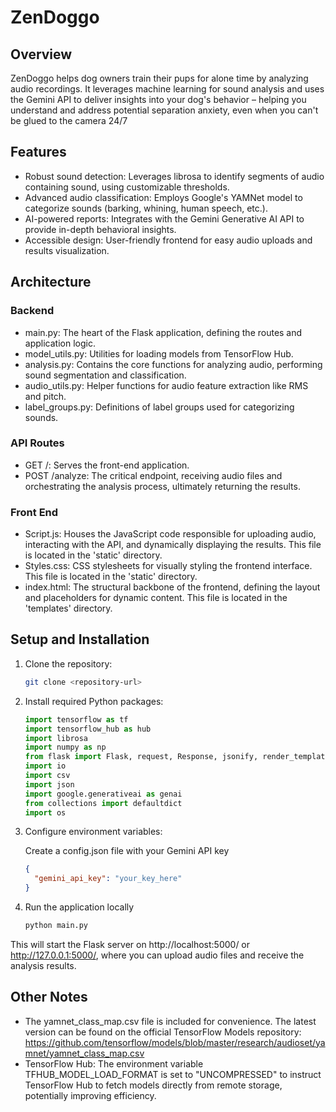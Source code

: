 # ZenDoggo

## Overview
ZenDoggo helps dog owners train their pups for alone time by analyzing audio recordings. 
It leverages machine learning for sound analysis and uses the Gemini API to deliver insights into your dog's behavior 
– helping you understand and address potential separation anxiety, even when you can't be glued to the camera 24/7

## Features
- Robust sound detection: Leverages librosa to identify segments of audio containing sound, using customizable thresholds.
- Advanced audio classification: Employs Google's YAMNet model to categorize sounds (barking, whining, human speech, etc.).
- AI-powered reports: Integrates with the Gemini Generative AI API to provide in-depth behavioral insights.
- Accessible design: User-friendly frontend for easy audio uploads and results visualization.

## Architecture
### Backend
- main.py: The heart of the Flask application, defining the routes and application logic.
- model_utils.py: Utilities for loading models from TensorFlow Hub.
- analysis.py: Contains the core functions for analyzing audio, performing sound segmentation and classification.
- audio_utils.py: Helper functions for audio feature extraction like RMS and pitch.
- label_groups.py: Definitions of label groups used for categorizing sounds.

### API Routes
- GET /: Serves the front-end application.
- POST /analyze: The critical endpoint, receiving audio files and orchestrating the analysis process, ultimately returning the results.

### Front End
- Script.js: Houses the JavaScript code responsible for uploading audio, interacting with the API, and dynamically displaying the results.
This file is located in the 'static' directory.
- Styles.css: CSS stylesheets for visually styling the frontend interface. 
This file is located in the 'static' directory.
- index.html: The structural backbone of the frontend, defining the layout and placeholders for dynamic content.
This file is located in the 'templates' directory.

## Setup and Installation
1. Clone the repository:
   ```bash
   git clone <repository-url>
   ```
2. Install required Python packages:
   ```` python
   import tensorflow as tf
   import tensorflow_hub as hub
   import librosa
   import numpy as np
   from flask import Flask, request, Response, jsonify, render_template
   import io
   import csv
   import json
   import google.generativeai as genai
   from collections import defaultdict
   import os
   ````
3. Configure environment variables: 

   Create a config.json file with your Gemini API key
   ```` json
   {
     "gemini_api_key": "your_key_here"
   }
   ````
4. Run the application locally
   ```` python
   python main.py
   ````
This will start the Flask server on http://localhost:5000/ or http://127.0.0.1:5000/, 
where you can upload audio files and receive the analysis results.

## Other Notes
- The yamnet_class_map.csv file is included for convenience. 
The latest version can be found on the official TensorFlow Models repository: https://github.com/tensorflow/models/blob/master/research/audioset/yamnet/yamnet_class_map.csv
- TensorFlow Hub: The environment variable TFHUB_MODEL_LOAD_FORMAT is set to "UNCOMPRESSED" to instruct TensorFlow Hub to fetch models directly from remote storage, potentially improving efficiency.

